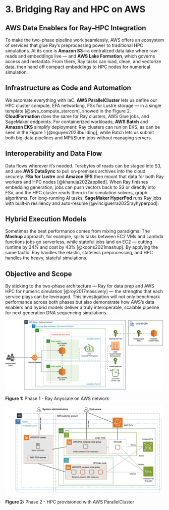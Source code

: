 # 3. Bridging Ray and HPC on AWS

## AWS Data Enablers for Ray–HPC Integration

To make the two-phase pipeline work seamlessly, AWS offers an ecosystem of services that glue Ray’s preprocessing power to traditional HPC simulations. At its core is **Amazon S3**—a centralized data lake where raw reads and embeddings live — and **AWS Lake Formation**, which governs access and metadata. From there, Ray tasks can load, clean, and vectorize data, then hand off compact embeddings to HPC nodes for numerical simulation.

## Infrastructure as Code and Automation

We automate everything with IaC. **AWS ParallelCluster** lets us define our HPC cluster compute, EFA networking, FSx for Lustre storage — in a single template \[@aws\_compute\_starccm], showed in the Figure 2. **CloudFormation** does the same for Ray clusters, AWS Glue jobs, and SageMaker endpoints. For containerized workloads, **AWS Batch** and **Amazon EKS** simplify deployment: Ray clusters can run on EKS, as can be seen in the Figure 1 \[@nguyen2023building], while Batch lets us submit both big-data pipelines and MPI/Slurm jobs without managing servers.

## Interoperability and Data Flow

Data flows wherever it’s needed. Terabytes of reads can be staged into S3, and use **AWS DataSync** to pull on-premises archives into the cloud securely. **FSx for Lustre** and **Amazon EFS** then mount that data for both Ray workers and HPC nodes \[@khanuja2022applied]. When Ray finishes embedding generation, jobs can push vectors back to S3 or directly into FSx, and the HPC cluster reads them in for simulation solvers, graph algorithms. For long-running AI tasks, **SageMaker HyperPod** runs Ray jobs with built-in resiliency and auto-resume \[@vinciguerra2025rayhyperpod].

## Hybrid Execution Models

Sometimes the best performance comes from mixing paradigms. The **Mashup** approach, for example, splits tasks between EC2 VMs and Lambda functions jobs go serverless, while stateful jobs land on EC2 — cutting runtime by 34% and cost by 43% \[@koons2021mashup]. By applying the same tactic: Ray handles the elastic, stateless preprocessing, and HPC handles the heavy, stateful simulations.

## Objective and Scope

By sticking to the two-phase architecture — Ray for data prep and AWS HPC for numeric simulation \[@roy2017massively] — the strengths that each service plays can be leveraged. This investigation will not only benchmark performance across both phases but also demonstrate how AWS’s data enablers and hybrid models deliver a truly interoperable, scalable pipeline for next generation DNA sequencing simulations.





<img src="../images/Anyscale-Ray-Gen-AI-6.png" alt="HPC AWS" width="500">

**Figure 1:** Phase 1 - Ray Anyscale on AWS network


<img src="../images/2024-aws-pcs-1-diagram.png" alt="HPC AWS" width="500">

**Figure 2:** Phase 2 - HPC provisioned with AWS ParallelCluster